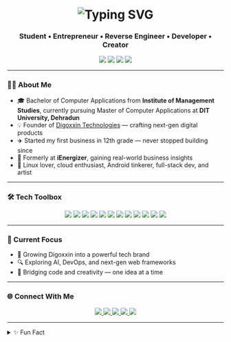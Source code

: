 <h1 align="center">
  <img src="https://readme-typing-svg.demolab.com?font=Fira+Code&weight=500&size=25&pause=1000&color=8da46f&center=true&vCenter=true&width=435&lines=I+am+Pragyan.;I+am+an+Entrepreneur.;I+am+a+Developer.;I+am+a+Reverse+Engineer.;I+am+an+Artist." alt="Typing SVG" />
</h1>

<h3 align="center"> Student • Entrepreneur • Reverse Engineer • Developer • Creator</h3>

<p align="center">
  <img src="https://img.shields.io/badge/Linux%20Ninja-000000?style=flat&logo=linux&logoColor=white" />
  <img src="https://img.shields.io/badge/Cloud%20Explorer-blue?style=flat&logo=googlecloud" />
  <img src="https://img.shields.io/badge/Reverse%20Engineer-orange?style=flat&logo=android&logoColor=white" />
  <img src="https://img.shields.io/badge/MERN%20Stack-088F8F?style=flat&logo=react" />
</p>

---

### 👨‍💻 About Me

- 🎓 Bachelor of Computer Applications from **Institute of Management Studies**, currently pursuing Master of Computer Applications at **DIT University, Dehradun**
- 💡 Founder of [Digoxxin Technologies](https://digoxxin.com) — crafting next-gen digital products
- ✈️ Started my first business in 12th grade — never stopped building since
- 🏢 Formerly at **iEnergizer**, gaining real-world business insights
- 🧠 Linux lover, cloud enthusiast, Android tinkerer, full-stack dev, and artist

---

### 🛠️ Tech Toolbox

<p align="center">
  <img src="https://img.shields.io/badge/C-informational?style=flat&logo=c&logoColor=white&color=blue" />
  <img src="https://img.shields.io/badge/C++-blue?style=flat&logo=c%2B%2B&logoColor=white" />
  <img src="https://img.shields.io/badge/Python-yellow?style=flat&logo=python&logoColor=white" />
  <img src="https://img.shields.io/badge/HTML5-e34c26?style=flat&logo=html5&logoColor=white" />
  <img src="https://img.shields.io/badge/CSS3-264de4?style=flat&logo=css3&logoColor=white" />
  <img src="https://img.shields.io/badge/JavaScript-f0db4f?style=flat&logo=javascript&logoColor=black" />
  <img src="https://img.shields.io/badge/React-61dafb?style=flat&logo=react&logoColor=black" />
  <img src="https://img.shields.io/badge/Node.js-3C873A?style=flat&logo=node.js&logoColor=white" />
  <img src="https://img.shields.io/badge/MongoDB-4DB33D?style=flat&logo=mongodb&logoColor=white" />
  <img src="https://img.shields.io/badge/MySQL-4479A1?style=flat&logo=mysql&logoColor=white" />
  <img src="https://img.shields.io/badge/Linux-FCC624?style=flat&logo=linux&logoColor=black" />
  <img src="https://img.shields.io/badge/ADB%20&%20Fastboot-222222?style=flat&logo=android&logoColor=green" />
</p>

---

### 🌱 Current Focus

- 🚀 Growing Digoxxin into a powerful tech brand
- 🔍 Exploring AI, DevOps, and next-gen web frameworks
- 🎨 Bridging code and creativity — one idea at a time

---

### 🌐 Connect With Me

<p align="center">
  <a href="https://www.linkedin.com/in/pragyan-trivedi?utm_source=share&utm_campaign=share_via&utm_content=profile&utm_medium=ios_app" target="_blank">
    <img src="https://img.shields.io/badge/LinkedIn-0A66C2?style=flat&logo=linkedin&logoColor=white" />
  </a>
  <a href="https://instagram.com/pragyan_trivedi" target="_blank">
    <img src="https://img.shields.io/badge/Instagram-E4405F?style=flat&logo=instagram&logoColor=white" />
  </a>
  <a href="https://twitter.com/pragyantrivedi_" target="_blank">
    <img src="https://img.shields.io/badge/Twitter-1DA1F2?style=flat&logo=twitter&logoColor=white" />
  </a>
  <a href="mailto:you@example.com">
    <img src="https://img.shields.io/badge/Email-D14836?style=flat&logo=gmail&logoColor=white" />
  </a>
  <a href="https://digoxxin.com" target="_blank">
    <img src="https://img.shields.io/badge/Website-000000?style=flat&logo=google-chrome&logoColor=white" />
  </a>
</p>

---

<details>
<summary>✨ Fun Fact</summary>

I reverse-engineered an Android SDK setup to create tools 5× faster than standard — all fueled by curiosity and open-source love 🚀
</details>

